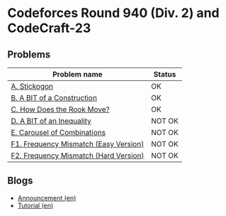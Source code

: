 # Codeforces Round 940 (Div. 2) and CodeCraft-23

## Problems

|Problem name|Status|
|------------|---------|
| [A. Stickogon](problems/A._Stickogon.md)|OK|
| [B. A BIT of a Construction](problems/B._A_BIT_of_a_Construction.md)|OK|
| [C. How Does the Rook Move?](problems/C._How_Does_the_Rook_Move_.md)|OK|
| [D. A BIT of an Inequality](problems/D._A_BIT_of_an_Inequality.md)|NOT OK|
| [E. Carousel of Combinations](problems/E._Carousel_of_Combinations.md)|NOT OK|
| [F1. Frequency Mismatch (Easy Version)](problems/F1._Frequency_Mismatch_(Easy_Version).md)|NOT OK|
| [F2. Frequency Mismatch (Hard Version)](problems/F2._Frequency_Mismatch_(Hard_Version).md)|NOT OK|
## Blogs

- [Announcement (en)](blogs/Announcement_(en).md)
- [Tutorial (en)](blogs/Tutorial_(en).md)
